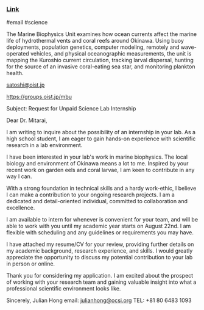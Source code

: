### [Link](https://www.[[oist]].jp/research/research-units/mbu "https://www.oist.jp/research/research-units/mbu") 
#email #science 

The Marine Biophysics Unit examines how ocean currents affect the marine life of hydrothermal vents and coral reefs around Okinawa. Using buoy deployments, population genetics, computer modeling, remotely and wave-operated vehicles, and physical oceanographic measurements, the unit is mapping the Kuroshio current circulation, tracking larval dispersal, hunting for the source of an invasive coral-eating sea star, and monitoring plankton health.

satoshi@oist.jp

https://groups.oist.jp/mbu

Subject: Request for Unpaid Science Lab Internship

Dear Dr. Mitarai,

I am writing to inquire about the possibility of an internship in your lab. As a high school student, I am eager to gain hands-on experience with scientific research in a lab environment.

I have been interested in your lab's work in marine biophysics. The local biology and environment of Okinawa means a lot to me. Inspired by your recent work on garden eels and coral larvae, I am keen to contribute in any way I can.

With a strong foundation in technical skills and a hardy work-ethic, I believe I can make a contribution to your ongoing research projects. I am a dedicated and detail-oriented individual, committed to collaboration and excellence.

I am available to intern for whenever is convenient for your team, and will be able to work with you until my academic year starts on August 22nd. I am flexible with scheduling and any guidelines or requirements you may have.

I have attached my resume/CV for your review, providing further details on my academic background, research experience, and skills. I would greatly appreciate the opportunity to discuss my potential contribution to your lab in person or online.

Thank you for considering my application. I am excited about the prospect of working with your research team and gaining valuable insight into what a professional scientific environment looks like.

Sincerely, 
Julian Hong
email: julianhong@ocsi.org
TEL: +81 80 6483 1093
